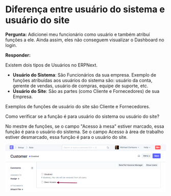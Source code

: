 # Diferença entre usuário do sistema e usuário do site


**Pergunta:** Adicionei meu funcionário como usuário e também atribuí funções a ele. Ainda assim, eles não conseguem visualizar o Dashboard no login.


**Responder:**


Existem dois tipos de Usuários no ERPNext.


* **Usuário do Sistema**: São Funcionários da sua empresa. Exemplo de funções atribuídas aos usuários do sistema são: usuário da conta, gerente de vendas, usuário de compras, equipe de suporte, etc.
* **Usuário do Site**: São as partes (como Cliente e Fornecedores) de sua Empresa.


Exemplos de funções de usuário do site são Cliente e Fornecedores.


Como verificar se a função é para usuário do sistema ou usuário do site?


No mestre de funções, se o campo "Acesso à mesa" estiver marcado, essa função é para o usuário do sistema. Se o campo Acesso à área de trabalho estiver desmarcado, essa função é para o usuário do site.


![Permissão do Role Desk](/files/role-deskperm.png)